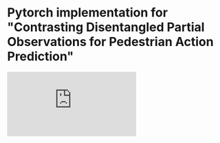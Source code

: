 # Pytorch implementation for "Contrasting Disentangled Partial Observations for Pedestrian Action Prediction"

![Image text](https://github.com/Equinoxxxxx/PedContrast/blob/master/fig1.pdf)

